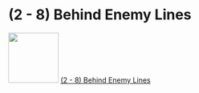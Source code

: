 # (2 - 8) Behind Enemy Lines
<img src="https://steamuserimages-a.akamaihd.net/ugc/843712213992311826/4D14930CAEA7B7BF721CA3B0BA8177350E4C4CB0/" width="100" height="100"> [(2 - 8) Behind Enemy Lines](https://steamcommunity.com/sharedfiles/filedetails/?id=530163440/)<br/>
